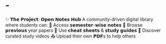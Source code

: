 # -
✨ 𝗧𝗵𝗲 𝗣𝗿𝗼𝗷𝗲𝗰𝘁: 𝗢𝗽𝗲𝗻 𝗡𝗼𝘁𝗲𝘀 𝗛𝘂𝗯 A community-driven digital library where students can: 📘 Access 𝘀𝗲𝗺𝗲𝘀𝘁𝗲𝗿-𝘄𝗶𝘀𝗲 𝗻𝗼𝘁𝗲𝘀 📄 Browse 𝗽𝗿𝗲𝘃𝗶𝗼𝘂𝘀 year papers 📌 Use 𝗰𝗵𝗲𝗮𝘁 𝘀𝗵𝗲𝗲𝘁𝘀 &amp; 𝘀𝘁𝘂𝗱𝘆 𝗴𝘂𝗶𝗱𝗲𝘀 🎥 Discover curated study videos  📤 Upload their own 𝗣𝗗𝗙s to help others
